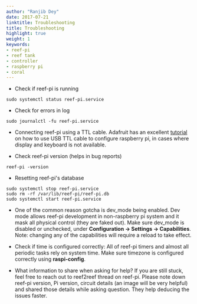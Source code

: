 ```yaml
---
author: "Ranjib Dey"
date: 2017-07-21
linktitle: Troubleshooting
title: Troubleshooting
highlight: true
weight: 1
keywords:
- reef-pi
- reef tank
- controller
- raspberry pi
- coral
---
```


- Check if reef-pi is running

```
sudo systemctl status reef-pi.service
```

- Check for errors in log

```
sudo journalctl -fu reef-pi.service
```

- Connecting reef-pi using a TTL cable. Adafruit has an excellent [tutorial](https://learn.adafruit.com/adafruits-raspberry-pi-lesson-5-using-a-console-cable?view=all) on how to use USB TTL cable to configure raspberry pi, in cases where display and keyboard is not available.


- Check reef-pi version (helps in bug reports)

```
reef-pi -version
```

- Resetting reef-pi's database

```
sudo systemctl stop reef-pi.service
sudo rm -rf /var/lib/reef-pi/reef-pi.db
sudo systemctl start reef-pi.service
```

- One of the common reason gotcha is dev_mode being enabled. Dev mode allows reef-pi development in non-raspberry pi system and it mask all physical control (they are faked out). Make sure dev_mode is disabled or unchecked, under **Configuration -> Settings -> Capabilities**. Note: changing any of the capabilities will require a reload to take effect.

- Check if time is configured correctly: All of reef-pi timers and almost all periodic tasks rely on system time. Make sure timezone is configured correctly using **raspi-config**.


- What information to share when asking for help? If you are still stuck, feel free to reach out to reef2reef thread on reef-pi. Please note down reef-pi version, Pi version, circuit details (an image will be very helpful) and shared those details while asking question. They help deducing the issues faster.

